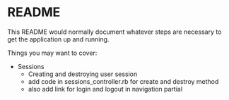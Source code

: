 # README

This README would normally document whatever steps are necessary to get the
application up and running.

Things you may want to cover:

- Sessions
    - Creating and destroying user session
    - add code in sessions_controller.rb for create and destroy method
    - also add link for login and logout in navigation partial






 